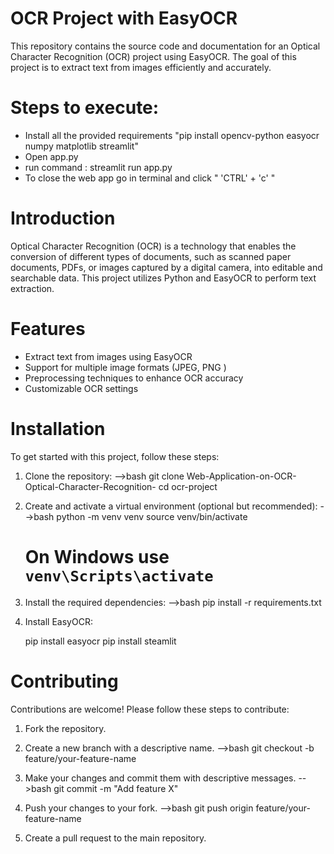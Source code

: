 # OCR Project with EasyOCR

This repository contains the source code and documentation for an Optical Character Recognition (OCR) project using EasyOCR. The goal of this project is to extract text from images efficiently and accurately.

# Steps to execute:
- Install all the provided requirements 
    "pip install opencv-python easyocr numpy matplotlib streamlit"
- Open app.py
- run command : streamlit run app.py
- To close the web app go in terminal and click " 'CTRL' + 'c' "
    
# Introduction
Optical Character Recognition (OCR) is a technology that enables the conversion of different types of documents, such as scanned paper documents, PDFs, or images captured by a digital camera, into editable and searchable data. This project utilizes Python and EasyOCR to perform text extraction.

# Features
- Extract text from images using EasyOCR
- Support for multiple image formats (JPEG, PNG )
- Preprocessing techniques to enhance OCR accuracy
- Customizable OCR settings

# Installation
To get started with this project, follow these steps:

1. Clone the repository:
    -->bash
    git clone Web-Application-on-OCR-Optical-Character-Recognition-
    cd ocr-project
    
2. Create and activate a virtual environment (optional but recommended):
    -->bash
    python -m venv venv
    source venv/bin/activate
   # On Windows use `venv\Scripts\activate`
    

4. Install the required dependencies:
    -->bash
    pip install -r requirements.txt
                              

5. Install EasyOCR:
    
    pip install easyocr
    pip install steamlit
    


# Contributing
Contributions are welcome! Please follow these steps to contribute:

1. Fork the repository.
2. Create a new branch with a descriptive name.
    -->bash
    git checkout -b feature/your-feature-name

3. Make your changes and commit them with descriptive messages.
    -->bash
    git commit -m "Add feature X"
    
4. Push your changes to your fork.
    -->bash
    git push origin feature/your-feature-name
  
5. Create a pull request to the main repository.
